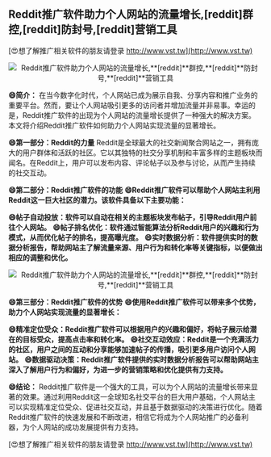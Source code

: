 ## **Reddit推广软件助力个人网站的流量增长,**[reddit]**群控,**[reddit]**防封号,**[reddit]**营销工具**

[😍想了解推广相关软件的朋友请登录 http://www.vst.tw](http://www.vst.tw)

 <center><img src="https://vst.tw/MP4/tuiguang/png/1.png" alt="Reddit推广软件助力个人网站的流量增长,**[reddit]**群控,**[reddit]**防封号,**[reddit]**营销工具"></center>

**😄简介：**
在当今数字化时代，个人网站已成为展示自我、分享内容和推广业务的重要平台。然而，要让个人网站吸引更多的访问者并增加流量并非易事。幸运的是，Reddit推广软件的出现为个人网站的流量增长提供了一种强大的解决方案。本文将介绍Reddit推广软件如何助力个人网站实现流量的显著增长。

**😄第一部分：Reddit的力量**
Reddit是全球最大的社交新闻聚合网站之一，拥有庞大的用户群体和活跃的社区。它以其独特的社交分享机制和丰富多样的主题板块而闻名。在Reddit上，用户可以发布内容、评论帖子以及参与讨论，从而产生持续的社交互动。

**😄第二部分：Reddit推广软件的功能**
**😄Reddit推广软件可以帮助个人网站主利用Reddit这一巨大社区的潜力。该软件具备以下主要功能：**

**😄帖子自动投放：软件可以自动在相关的主题板块发布帖子，引导Reddit用户前往个人网站。**
**😄帖子排名优化：软件通过智能算法分析Reddit用户的兴趣和行为模式，从而优化帖子的排名，提高曝光度。**
**😄实时数据分析：软件提供实时的数据分析报告，帮助网站主了解流量来源、用户行为和转化率等关键指标，以便做出相应的调整和优化。**

 <center><img src="https://vst.tw/MP4/tuiguang/png/8.png" alt="Reddit推广软件助力个人网站的流量增长,**[reddit]**群控,**[reddit]**防封号,**[reddit]**营销工具"></center>

**😄第三部分：Reddit推广软件的优势**
**😄使用Reddit推广软件可以带来多个优势，助力个人网站实现流量的显著增长：**

**😄精准定位受众：Reddit推广软件可以根据用户的兴趣和偏好，将帖子展示给潜在的目标受众，提高点击率和转化率。**
**😄社交互动效应：Reddit是一个充满活力的社区，用户之间的互动和分享能够加速帖子的传播，吸引更多用户访问个人网站。**
**😄数据驱动决策：Reddit推广软件提供的实时数据分析报告可以帮助网站主深入了解用户行为和偏好，为进一步的营销策略和优化提供有力支持。**

**😄结论：**
Reddit推广软件是一个强大的工具，可以为个人网站的流量增长带来显著的效果。通过利用Reddit这一全球知名社交平台的巨大用户基础，个人网站主可以实现精准定位受众、促进社交互动，并且基于数据驱动的决策进行优化。随着Reddit推广软件的快速发展和不断改进，相信它将成为个人网站推广的必备利器，为个人网站的成功发展提供有力支持。

[😍想了解推广相关软件的朋友请登录 http://www.vst.tw](http://www.vst.tw)



